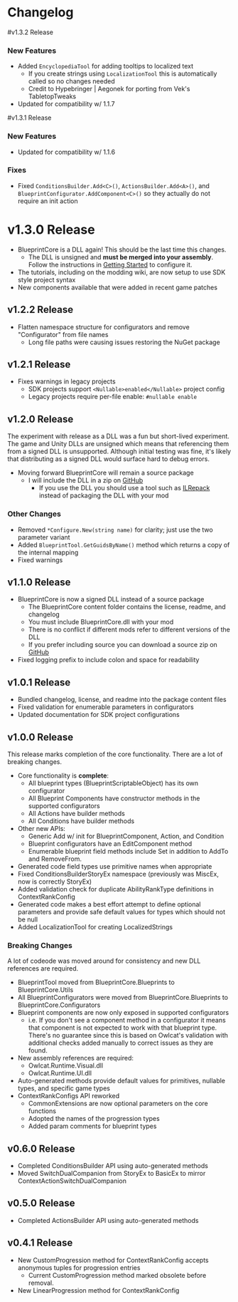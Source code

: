 ﻿# Changelog

#v1.3.2 Release

### New Features

* Added `EncyclopediaTool` for adding tooltips to localized text
    * If you create strings using `LocalizationTool` this is automatically called so no changes needed
    * Credit to Hypebringer | Aegonek for porting from Vek's TabletopTweaks
* Updated for compatibility w/ 1.1.7

#v1.3.1 Release

### New Features

* Updated for compatibility w/ 1.1.6

### Fixes 

* Fixed `ConditionsBuilder.Add<C>()`, `ActionsBuilder.Add<A>()`, and `BlueprintConfigurator.AddComponent<C>()` so they actually do not require an init action 

# v1.3.0 Release

* BlueprintCore is a DLL again! This should be the last time this changes.
    * The DLL is unsigned and **must be merged into your assembly**. Follow the instructions in [Getting Started](intro.md) to configure it.
* The tutorials, including on the modding wiki, are now setup to use SDK style project syntax
* New components available that were added in recent game patches

## v1.2.2 Release

* Flatten namespace structure for configurators and remove "Configurator" from file names
    * Long file paths were causing issues restoring the NuGet package

## v1.2.1 Release

* Fixes warnings in legacy projects
    * SDK projects support `<Nullable>enabled</Nullable>` project config
    * Legacy projects require per-file enable: `#nullable enable`

## v1.2.0 Release

The experiment with release as a DLL was a fun but short-lived experiment. The game and Unity DLLs are unsigned which means that referencing them from a signed DLL is unsupported. Although initial testing was fine, it's likely that distributing as a signed DLL would surface hard to debug errors.

* Moving forward BlueprintCore will remain a source package
    * I will include the DLL in a zip on [GitHub](https://github.com/WittleWolfie/WW-Blueprint-Core/releases)
        * If you use the DLL you should use a tool such as [ILRepack](https://github.com/ravibpatel/ILRepack.Lib.MSBuild.Task) instead of packaging the DLL with your mod

### Other Changes

* Removed `*Configure.New(string name)` for clarity; just use the two parameter variant
* Added `BlueprintTool.GetGuidsByName()` method which returns a copy of the internal mapping
* Fixed warnings

## v1.1.0 Release

* BlueprintCore is now a signed DLL instead of a source package
    * The BlueprintCore content folder contains the license, readme, and changelog
    * You must include BlueprintCore.dll with your mod
    * There is no conflict if different mods refer to different versions of the DLL
    * If you prefer including source you can download a source zip on [GitHub](https://github.com/WittleWolfie/WW-Blueprint-Core/releases)
* Fixed logging prefix to include colon and space for readability

## v1.0.1 Release

* Bundled changelog, license, and readme into the package content files
* Fixed validation for enumerable parameters in configurators
* Updated documentation for SDK project configurations

## v1.0.0 Release

This release marks completion of the core functionality. There are a lot of breaking changes.

* Core functionality is **complete**:
    * All blueprint types (BlueprintScriptableObject) has its own configurator
    * All Blueprint Components have constructor methods in the supported configurators
    * All Actions have builder methods
    * All Conditions have builder methods
* Other new APIs:
    * Generic Add w/ init for BlueprintComponent, Action, and Condition
    * Blueprint configurators have an EditComponent method
    * Enumerable blueprint field methods include Set in addition to AddTo and RemoveFrom.
* Generated code field types use primitive names when appropriate
* Fixed ConditionsBuilderStoryEx namespace (previously was MiscEx, now is correctly StoryEx)
* Added validation check for duplicate AbilityRankType definitions in ContextRankConfig
* Generated code makes a best effort attempt to define optional parameters and provide safe default values for types which should not be null
* Added LocalizationTool for creating LocalizedStrings

### Breaking Changes

A lot of codeode was moved around for consistency and new DLL references are required.

* BlueprintTool moved from BlueprintCore.Blueprints to BlueprintCore.Utils
* All BlueprintConfigurators were moved from BlueprintCore.Blueprints to BlueprintCore.Configurators
* Blueprint components are now only exposed in supported configurators
    * i.e. If you don't see a component method in a configurator it means that component is not expected to work with that blueprint type. There's no guarantee since this is based on Owlcat's validation with additional checks added manually to correct issues as they are found.
* New assembly references are required:
    * Owlcat.Runtime.Visual.dll
    * Owlcat.Runtime.UI.dll
* Auto-generated methods provide default values for primitives, nullable types, and specific game types
* ContextRankConfigs API reworked
    * CommonExtensions are now optional parameters on the core functions
    * Adopted the names of the progression types
    * Added param comments for blueprint types

## v0.6.0 Release

* Completed ConditionsBuilder API using auto-generated methods
* Moved SwitchDualCompanion from StoryEx to BasicEx to mirror ContextActionSwitchDualCompanion

## v0.5.0 Release

* Completed ActionsBuilder API using auto-generated methods

## v0.4.1 Release

* New CustomProgression method for ContextRankConfig accepts anonymous tuples for progression entries
    * Current CustomProgression method marked obsolete before removal.
* New LinearProgression method for ContextRankConfig